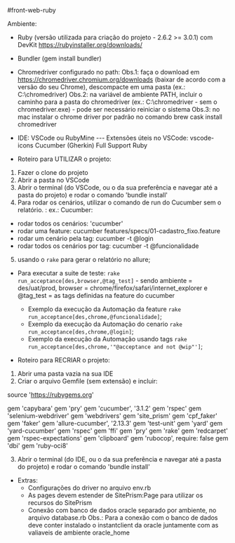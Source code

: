 #front-web-ruby

Ambiente:
- Ruby (versão utilizada para criação do projeto - 2.6.2 >= 3.0.1) com DevKit
https://rubyinstaller.org/downloads/

- Bundler (gem install bundler)

- Chromedriver configurado no path:
Obs.1: faça o download em https://chromedriver.chromium.org/downloads (baixar de acordo com a versão do seu Chrome), descompacte em uma pasta (ex.: C:\chromedriver)
Obs.2: na variável de ambiente PATH, incluir o caminho para a pasta do chromedriver (ex.: C:\chromedriver - sem o chromedriver.exe) - pode ser necessário reiniciar o sistema
Obs.3: no mac instalar o chrome driver por padrão  no comando brew cask install chromedriver

- IDE: VSCode ou RubyMine
--- Extensões úteis no VSCode:
vscode-icons
Cucumber (Gherkin) Full Support
Ruby

- Roteiro para UTILIZAR o projeto:
1. Fazer o clone do projeto
2. Abrir a pasta no VSCode
3. Abrir o terminal (do VSCode, ou o da sua preferência e navegar até a pasta do projeto) e rodar o comando 'bundle install'
4. Para rodar os cenários, utilizar o comando de run do Cucumber sem o relatório. :
  ex.: 
   Cucumber:
  - rodar todos os cenários: 'cucumber'
  - rodar uma feature: cucumber features/specs/01-cadastro_fixo.feature
  - rodar um cenário pela tag: cucumber -t @login
  - rodar todos os cenários por tag: cucumber -t @funcionalidade

5. usando o `rake` para gerar o relatório no allure;
- Para executar a suite de teste: `rake run_acceptance[des,browser,@tag_test]` - sendo ambiente = des/uat/prod, browser = chrome/firefox/safari/internet_explorer e @tag_test = as tags definidas na feature do cucumber
  * Exemplo da execução da Automação da feature `rake run_acceptance[des,chrome,@funcionalidade]`;
  * Exemplo da execução da Automação do cenario `rake run_acceptance[des,chrome,@login]`;
  * Exemplo da execução da Automação usando tags `rake run_acceptance[des,chrome,'"@acceptance and not @wip"']`;


- Roteiro para RECRIAR o projeto:
1. Abrir uma pasta vazia na sua IDE
2. Criar o arquivo Gemfile (sem extensão) e incluir:

source 'https://rubygems.org'

gem 'capybara'
gem 'pry'
gem 'cucumber', '3.1.2'
gem 'rspec'
gem 'selenium-webdriver'
gem 'webdrivers'
gem 'site_prism'
gem 'cpf_faker'
gem 'faker'
gem 'allure-cucumber', '2.13.3'
gem 'test-unit'
gem 'yard'
gem 'yard-cucumber'
gem 'rspec'
gem 'ffi'
gem 'pry'
gem 'rake'
gem 'redcarpet'
gem 'rspec-expectations'
gem 'clipboard'
gem 'rubocop', require: false
gem 'dbi'
gem 'ruby-oci8'

3. Abrir o terminal (do IDE, ou o da sua preferência e navegar até a pasta do projeto) e rodar o comando 'bundle install'


- Extras:
  - Configurações do driver no arquivo env.rb
  - As pages devem estender de SitePrism:Page para utilizar os recursos do SitePrism
  - Conexão com banco de dados oracle separado por ambiente, no arquivo database.rb
  Obs.: Para a conexão com o banco de dados deve conter instalado o instantclient da oracle juntamente com as valiaveis de ambiente oracle_home